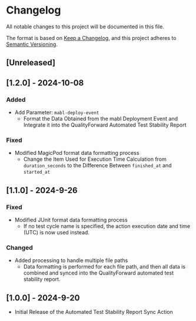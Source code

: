 # Changelog

All notable changes to this project will be documented in this file.

The format is based on [Keep a Changelog](https://keepachangelog.com/en/1.1.0/),
and this project adheres to [Semantic Versioning](https://semver.org/spec/v2.0.0.html).

## [Unreleased]

## [1.2.0] - 2024-10-08

### Added

- Add Parameter: `mabl-deploy-event`
  - Format the Data Obtained from the mabl Deployment Event and Integrate it into the QualityForward Automated Test Stability Report

### Fixed

- Modified MagicPod format data formatting process
  - Change the Item Used for Execution Time Calculation from `duration_seconds` to the Difference Between `finished_at` and `started_at`

## [1.1.0] - 2024-9-26

### Fixed

- Modified JUnit format data formatting process
  - If no test cycle name is specified, the action execution date and time (UTC) is now used instead.

### Changed

- Added processing to handle multiple file paths
  - Data formatting is performed for each file path, and then all data is combined and synced into the QualityForward automated test stability report.

## [1.0.0] - 2024-9-20

- Initial Release of the Automated Test Stability Report Sync Action
